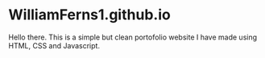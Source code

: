 # WilliamFerns1.github.io
Hello there. This is a simple but clean portofolio website I have made using HTML, CSS and Javascript. 
